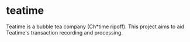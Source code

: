 # teatime
Teatime is a bubble tea company (Ch*time ripoff). This project aims to aid Teatime's transaction recording and processing.

